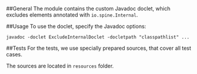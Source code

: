 ##General
The module contains the custom Javadoc doclet, which excludes
elements annotated with `io.spine.Internal`.

##Usage
To use the doclet, specify the Javadoc options:

`javadoc -doclet ExcludeInternalDoclet -docletpath "classpathlist" ...`

##Tests
For the tests, we use specially prepared sources, that cover all test cases.

The sources are located in `resources` folder.
